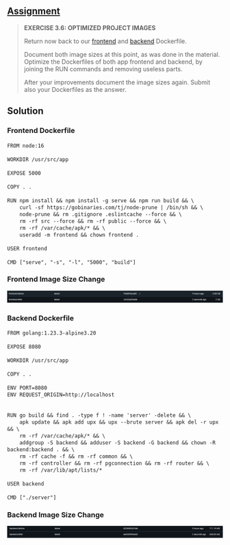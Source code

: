 ## [Assignment](https://courses.mooc.fi/org/uh-cs/courses/devops-with-docker/chapter-4/optimizing-the-image-size#8747e05d-2d5d-4997-8e19-8e0e708925db)

> **EXERCISE 3.6: OPTIMIZED PROJECT IMAGES**
> 
> Return now back to our [frontend](https://github.com/docker-hy/material-applications/tree/main/example-frontend) and [backend](https://github.com/docker-hy/material-applications/tree/main/example-backend) Dockerfile.
> 
> Document both image sizes at this point, as was done in the material. Optimize the Dockerfiles of both app frontend and backend, by joining the RUN commands and removing useless parts.
> 
> After your improvements document the image sizes again. Submit also your Dockerfiles as the answer.

## Solution

### Frontend Dockerfile 

    FROM node:16

    WORKDIR /usr/src/app

    EXPOSE 5000

    COPY . . 

    RUN npm install && npm install -g serve && npm run build && \
        curl -sf https://gobinaries.com/tj/node-prune | /bin/sh && \
        node-prune && rm .gitignore .eslintcache --force && \
        rm -rf src --force && rm -rf public --force && \
        rm -rf /var/cache/apk/* && \
        useradd -m frontend && chown frontend .
        
    USER frontend

    CMD ["serve", "-s", "-l", "5000", "build"]

### Frontend Image Size Change

![Solution to Exercise 3.6](https://raw.githubusercontent.com/VikSil/DevOps_with_Docker/refs/heads/trunk/Part3/Exercise_3.6/frontend_change.png)

### Backend Dockerfile

    FROM golang:1.23.3-alpine3.20

    EXPOSE 8080

    WORKDIR /usr/src/app

    COPY . .

    ENV PORT=8080
    ENV REQUEST_ORIGIN=http://localhost


    RUN go build && find . -type f ! -name 'server' -delete && \
        apk update && apk add upx && upx --brute server && apk del -r upx && \
        rm -rf /var/cache/apk/* && \
        addgroup -S backend && adduser -S backend -G backend && chown -R backend:backend . && \
        rm -rf cache -f && rm -rf common && \
        rm -rf controller && rm -rf pgconnection && rm -rf router && \
        rm -rf /var/lib/apt/lists/* 

    USER backend

    CMD ["./server"]

### Backend Image Size Change

![Solution to Exercise 3.6](https://raw.githubusercontent.com/VikSil/DevOps_with_Docker/refs/heads/trunk/Part3/Exercise_3.6/backend_change.png)